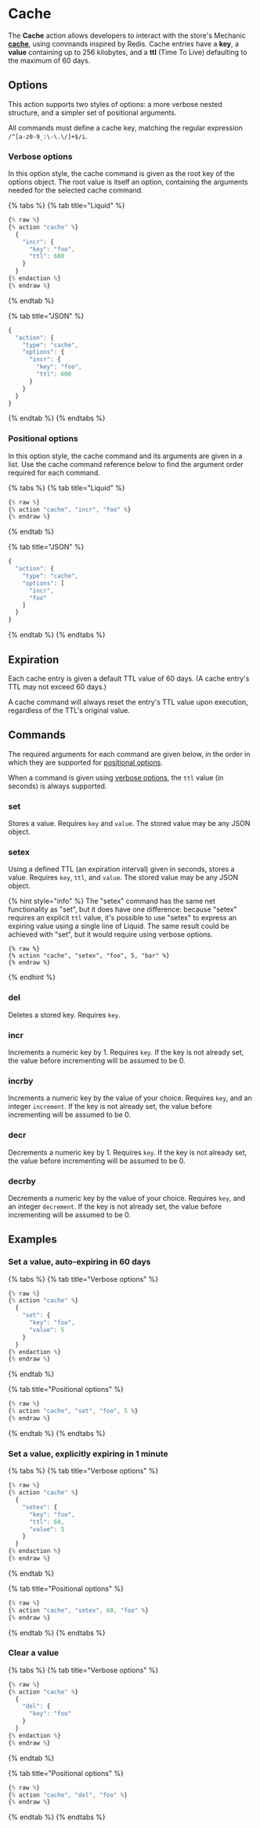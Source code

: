# Cache

The **Cache** action allows developers to interact with the store's Mechanic [**cache**](../../platform/cache/), using commands inspired by Redis. Cache entries have a **key**, a **value** containing up to 256 kilobytes, and a **ttl** (Time To Live) defaulting to the maximum of 60 days.

## Options

This action supports two styles of options: a more verbose nested structure, and a simpler set of positional arguments.

All commands must define a cache key, matching the regular expression `/^[a-z0-9_:\-\.\/]+$/i`.

### Verbose options

In this option style, the cache command is given as the root key of the options object. The root value is itself an option, containing the arguments needed for the selected cache command.

{% tabs %}
{% tab title="Liquid" %}
```javascript
{% raw %}
{% action "cache" %}
  {
    "incr": {
      "key": "foo",
      "ttl": 600
    }
  }
{% endaction %}
{% endraw %}
```
{% endtab %}

{% tab title="JSON" %}
```javascript
{
  "action": {
    "type": "cache",
    "options": {
      "incr": {
        "key": "foo",
        "ttl": 600
      }
    }
  }
}
```
{% endtab %}
{% endtabs %}

### Positional options

In this option style, the cache command and its arguments are given in a list. Use the cache command reference below to find the argument order required for each command.

{% tabs %}
{% tab title="Liquid" %}
```javascript
{% raw %}
{% action "cache", "incr", "foo" %}
{% endraw %}
```
{% endtab %}

{% tab title="JSON" %}
```javascript
{
  "action": {
    "type": "cache",
    "options": [
      "incr",
      "foo"
    ]
  }
}
```
{% endtab %}
{% endtabs %}

## Expiration

Each cache entry is given a default TTL value of 60 days. (A cache entry's TTL may not exceed 60 days.)

A cache command will always reset the entry's TTL value upon execution, regardless of the TTL's original value.

## Commands

The required arguments for each command are given below, in the order in which they are supported for [positional options](cache.md#positional-options).

When a command is given using [verbose options](cache.md#verbose-options), the `ttl` value (in seconds) is always supported.

### set

Stores a value. Requires `key` and `value`. The stored value may be any JSON object.

### setex

Using a defined TTL (an expiration interval) given in seconds, stores a value. Requires `key`, `ttl`, and `value`. The stored value may be any JSON object.

{% hint style="info" %}
The "setex" command has the same net functionality as "set", but it does have one difference: because "setex" requires an explicit `ttl` value, it's possible to use "setex" to express an expiring value using a single line of Liquid. The same result could be achieved with "set", but it would require using verbose options.

```
{% raw %}
{% action "cache", "setex", "foo", 5, "bar" %}
{% endraw %}
```
{% endhint %}

### del

Deletes a stored key. Requires `key`.

### incr

Increments a numeric key by 1. Requires `key`. If the key is not already set, the value before incrementing will be assumed to be 0.

### incrby

Increments a numeric key by the value of your choice. Requires `key`, and an integer `increment`. If the key is not already set, the value before incrementing will be assumed to be 0.

### decr

Decrements a numeric key by 1. Requires `key`. If the key is not already set, the value before incrementing will be assumed to be 0.

### decrby

Decrements a numeric key by the value of your choice. Requires `key`, and an integer `decrement`. If the key is not already set, the value before incrementing will be assumed to be 0.

## Examples

### Set a value, auto-expiring in 60 days

{% tabs %}
{% tab title="Verbose options" %}
```javascript
{% raw %}
{% action "cache" %}
  {
    "set": {
      "key": "foo",
      "value": 5
    }
  }
{% endaction %}
{% endraw %}
```
{% endtab %}

{% tab title="Positional options" %}
```javascript
{% raw %}
{% action "cache", "set", "foo", 5 %}
{% endraw %}
```
{% endtab %}
{% endtabs %}

### Set a value, explicitly expiring in 1 minute

{% tabs %}
{% tab title="Verbose options" %}
```javascript
{% raw %}
{% action "cache" %}
  {
    "setex": {
      "key": "foo",
      "ttl": 60,
      "value": 5
    }
  }
{% endaction %}
{% endraw %}
```
{% endtab %}

{% tab title="Positional options" %}
```javascript
{% raw %}
{% action "cache", "setex", 60, "foo" %}
{% endraw %}
```
{% endtab %}
{% endtabs %}

### Clear a value

{% tabs %}
{% tab title="Verbose options" %}
```javascript
{% raw %}
{% action "cache" %}
  {
    "del": {
      "key": "foo"
    }
  }
{% endaction %}
{% endraw %}
```
{% endtab %}

{% tab title="Positional options" %}
```javascript
{% raw %}
{% action "cache", "del", "foo" %}
{% endraw %}
```
{% endtab %}
{% endtabs %}
